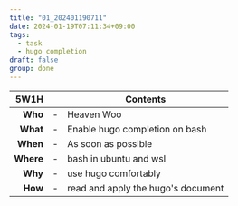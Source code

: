 ```yaml
---
title: "01_202401190711"
date: 2024-01-19T07:11:34+09:00
tags:
  - task
  - hugo completion
draft: false
group: done
---
```


| 5W1H        |   | Contents                            |
| ----------: | - | ----------------------------------- |
| **Who**     | - | Heaven Woo                          |
| **What**    | - | Enable hugo completion on bash      |
| **When**    | - | As soon as possible                 |
| **Where**   | - | bash in ubuntu and wsl              |
| **Why**     | - | use hugo comfortably                |
| **How**     | - | read and apply the hugo's document  |
